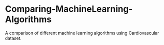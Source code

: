# Comparing-MachineLearning-Algorithms
A comparison of different machine learning algorithms using Cardiovascular dataset.
